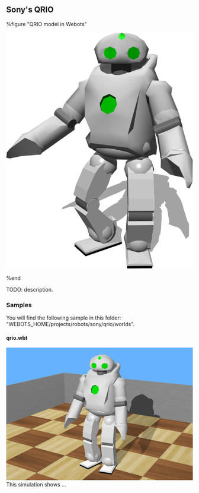 ## Sony's QRIO

%figure "QRIO model in Webots"

![model.png](images/robots/qrio/model.png)

%end

TODO: description.

### Samples

You will find the following sample in this folder: "WEBOTS\_HOME/projects/robots/sony/qrio/worlds".

#### qrio.wbt

![qrio.wbt.png](images/robots/qrio/qrio.wbt.png) This simulation shows ...
